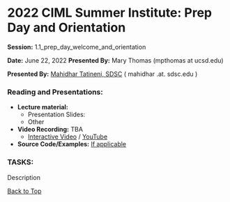 # 2022 CIML Summer Institute:   Prep Day and Orientation

**Session:**  1.1_prep_day_welcome_and_orientation

**Date:** June 22, 2022
**Presented By:** Mary Thomas (mpthomas at ucsd.edu)

**Presented By:** [Mahidhar Tatineni, SDSC](https://www.sdsc.edu/research/researcher_spotlight/tatineni_mahidhar.html) ( mahidhar  .at.  sdsc.edu )


### Reading and Presentations:
* **Lecture material:**
   * Presentation Slides:
   * Other
* **Video Recording:** TBA
   * [Interactive Video]() / [YouTube]()
* **Source Code/Examples:** [If applicable]()

### TASKS:

Description

[Back to Top](#top)
